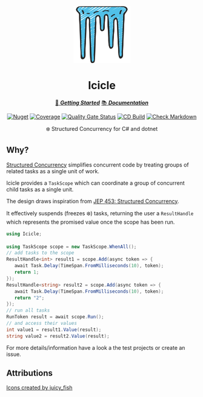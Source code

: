 ﻿<!-- markdownlint-disable MD033 MD041 -->
<div align="center">

<img src="icicles-icon.png" alt="Icicle" width="150px"/>

# Icicle

[:running: **_Getting Started_**](https://bmazzarol.github.io/Icicle/articles/getting-started.html)
[:books: **_Documentation_**](https://bmazzarol.github.io/Icicle)

[![Nuget](https://img.shields.io/nuget/v/Icicle)](https://www.nuget.org/packages/Icicle/)
[![Coverage](https://sonarcloud.io/api/project_badges/measure?project=bmazzarol_Icicle&metric=coverage)](https://sonarcloud.io/summary/new_code?id=bmazzarol_Icicle)
[![Quality Gate Status](https://sonarcloud.io/api/project_badges/measure?project=bmazzarol_Icicle&metric=alert_status)](https://sonarcloud.io/summary/new_code?id=bmazzarol_Icicle)
[![CD Build](https://github.com/bmazzarol/Icicle/actions/workflows/cd-build.yml/badge.svg)](https://github.com/bmazzarol/Icicle/actions/workflows/cd-build.yml)
[![Check Markdown](https://github.com/bmazzarol/Icicle/actions/workflows/check-markdown.yml/badge.svg)](https://github.com/bmazzarol/Icicle/actions/workflows/check-markdown.yml)

:snowflake: Structured Concurrency for C# and dotnet

</div>

## Why?

[Structured Concurrency](https://en.wikipedia.org/wiki/Structured_concurrency)
simplifies concurrent code by treating
groups of related tasks as a single unit of work.

Icicle provides a `TaskScope` which can coordinate a group of concurrent child
tasks as a single unit.

The design draws inspiration
from [JEP 453: Structured Concurrency](https://openjdk.org/jeps/453).

It effectively suspends (freezes :snowflake:) tasks, returning the user
a `ResultHandle` which represents the
promised value once the scope has been run.

```c#
using Icicle;

using TaskScope scope = new TaskScope.WhenAll();
// add tasks to the scope
ResultHandle<int> result1 = scope.Add(async token => {
   await Task.Delay(TimeSpan.FromMilliseconds(10), token);
   return 1; 
});
ResultHandle<string> result2 = scope.Add(async token => {
   await Task.Delay(TimeSpan.FromMilliseconds(10), token);
   return "2"; 
});
// run all tasks
RunToken result = await scope.Run();
// and access their values
int value1 = result1.Value(result);
string value2 = result2.Value(result);
```

For more details/information have a look a the test projects or create an issue.

## Attributions

[Icons created by juicy_fish](https://www.flaticon.com/free-icons/construction)
